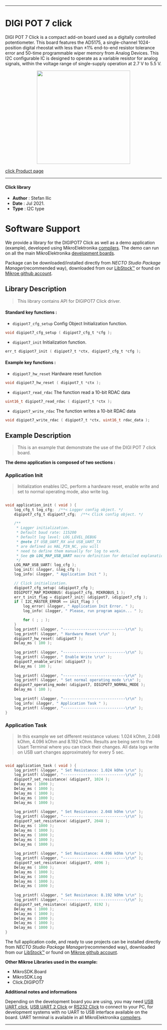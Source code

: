 
---
# DIGI POT 7 click

DIGI POT 7 Click is a compact add-on board used as a digitally controlled potentiometer. This board features the AD5175, a single-channel 1024-position digital rheostat with less than ±1% end-to-end resistor tolerance error and 50-time programmable wiper memory from Analog Devices. This I2C configurable IC is designed to operate as a variable resistor for analog signals, within the voltage range of single-supply operation at 2.7 V to 5.5 V.

<p align="center">
  <img src="https://download.mikroe.com/images/click_for_ide/digipot7_click.png" height=300px>
</p>

[click Product page](https://www.mikroe.com/digi-pot-7-click)

---


#### Click library

- **Author**        : Stefan Ilic
- **Date**          : Jul 2021.
- **Type**          : I2C type


# Software Support

We provide a library for the DIGIPOT7 Click
as well as a demo application (example), developed using MikroElektronika
[compilers](https://www.mikroe.com/necto-studio).
The demo can run on all the main MikroElektronika [development boards](https://www.mikroe.com/development-boards).

Package can be downloaded/installed directly from *NECTO Studio Package Manager*(recommended way), downloaded from our [LibStock&trade;](https://libstock.mikroe.com) or found on [Mikroe github account](https://github.com/MikroElektronika/mikrosdk_click_v2/tree/master/clicks).

## Library Description

> This library contains API for DIGIPOT7 Click driver.

#### Standard key functions :

- `digipot7_cfg_setup` Config Object Initialization function.
```c
void digipot7_cfg_setup ( digipot7_cfg_t *cfg );
```

- `digipot7_init` Initialization function.
```c
err_t digipot7_init ( digipot7_t *ctx, digipot7_cfg_t *cfg );
```

#### Example key functions :

- `digipot7_hw_reset` Hardware reset function
```c
void digipot7_hw_reset ( digipot7_t *ctx );
```

- `digipot7_read_rdac` The function read a 10-bit RDAC data
```c
uint16_t digipot7_read_rdac ( digipot7_t *ctx );
```

- `digipot7_write_rdac` The function writes a 10-bit RDAC data
```c
void digipot7_write_rdac ( digipot7_t *ctx, uint16_t rdac_data );
```

## Example Description

> This is an example that demonstrate the use of the DIGI POT 7 click board.

**The demo application is composed of two sections :**

### Application Init

> Initialization enables I2C, perform a hardware reset, enable write and set to normal operating mode, also write log.

```c

void application_init ( void ) {
    log_cfg_t log_cfg;  /**< Logger config object. */
    digipot7_cfg_t digipot7_cfg;  /**< Click config object. */

    /** 
     * Logger initialization.
     * Default baud rate: 115200
     * Default log level: LOG_LEVEL_DEBUG
     * @note If USB_UART_RX and USB_UART_TX 
     * are defined as HAL_PIN_NC, you will 
     * need to define them manually for log to work. 
     * See @b LOG_MAP_USB_UART macro definition for detailed explanation.
     */
    LOG_MAP_USB_UART( log_cfg );
    log_init( &logger, &log_cfg );
    log_info( &logger, " Application Init " );

    // Click initialization.
    digipot7_cfg_setup( &digipot7_cfg );
    DIGIPOT7_MAP_MIKROBUS( digipot7_cfg, MIKROBUS_1 );
    err_t init_flag = digipot7_init( &digipot7, &digipot7_cfg );
    if ( I2C_MASTER_ERROR == init_flag ) {
        log_error( &logger, " Application Init Error. " );
        log_info( &logger, " Please, run program again... " );

        for ( ; ; );
    }
    log_printf( &logger, "----------------------------\r\n" );
    log_printf( &logger, " Hardware Reset \r\n" );
    digipot7_hw_reset( &digipot7 );
    Delay_ms ( 100 );
    
    log_printf( &logger, "----------------------------\r\n" );
    log_printf( &logger, " Enable Write \r\n" );
    digipot7_enable_write( &digipot7 );
    Delay_ms ( 100 );
    
    log_printf( &logger, "----------------------------\r\n" );
    log_printf( &logger, " Set normal operating mode \r\n" );
    digipot7_operating_mode( &digipot7, DIGIPOT7_NORMAL_MODE );
    Delay_ms ( 100 );
    
    log_printf( &logger, "----------------------------\r\n" );
    log_info( &logger, " Application Task " );
    log_printf( &logger, "----------------------------\r\n" );
}

```

### Application Task

> In this example we set different resistance values: 1.024 kOhm, 2.048 kOhm, 4.096 kOhm and 8.192 kOhm. Results are being sent to the Usart Terminal where you can track their changes. All data logs write on USB uart changes approximately for every 5 sec.

```c

void application_task ( void ) {
    log_printf( &logger, " Set Resistance: 1.024 kOhm \r\n" );
    log_printf( &logger, "----------------------------\r\n" );
    digipot7_set_resistance( &digipot7, 1024 );
    Delay_ms ( 1000 );
    Delay_ms ( 1000 );
    Delay_ms ( 1000 );
    Delay_ms ( 1000 );
    Delay_ms ( 1000 );
    
    log_printf( &logger, " Set Resistance: 2.048 kOhm \r\n" );
    log_printf( &logger, "----------------------------\r\n" );
    digipot7_set_resistance( &digipot7, 2048 );
    Delay_ms ( 1000 );
    Delay_ms ( 1000 );
    Delay_ms ( 1000 );
    Delay_ms ( 1000 );
    Delay_ms ( 1000 );
    
    log_printf( &logger, " Set Resistance: 4.096 kOhm \r\n" );
    log_printf( &logger, "----------------------------\r\n" );
    digipot7_set_resistance( &digipot7, 4096 );
    Delay_ms ( 1000 );
    Delay_ms ( 1000 );
    Delay_ms ( 1000 );
    Delay_ms ( 1000 );
    Delay_ms ( 1000 );
    
    log_printf( &logger, " Set Resistance: 8.192 kOhm \r\n" );
    log_printf( &logger, "----------------------------\r\n" );
    digipot7_set_resistance( &digipot7, 8192 );
    Delay_ms ( 1000 );
    Delay_ms ( 1000 );
    Delay_ms ( 1000 );
    Delay_ms ( 1000 );
    Delay_ms ( 1000 );
}

```


The full application code, and ready to use projects can be installed directly from *NECTO Studio Package Manager*(recommended way), downloaded from our [LibStock&trade;](https://libstock.mikroe.com) or found on [Mikroe github account](https://github.com/MikroElektronika/mikrosdk_click_v2/tree/master/clicks).

**Other Mikroe Libraries used in the example:**

- MikroSDK.Board
- MikroSDK.Log
- Click.DIGIPOT7

**Additional notes and informations**

Depending on the development board you are using, you may need
[USB UART click](https://www.mikroe.com/usb-uart-click),
[USB UART 2 Click](https://www.mikroe.com/usb-uart-2-click) or
[RS232 Click](https://www.mikroe.com/rs232-click) to connect to your PC, for
development systems with no UART to USB interface available on the board. UART
terminal is available in all MikroElektronika
[compilers](https://shop.mikroe.com/compilers).

---
